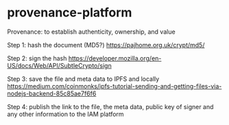 # provenance-platform
Provenance: to establish authenticity, ownership, and value


Step 1: hash the document (MD5?)
https://pajhome.org.uk/crypt/md5/

Step 2: sign the hash
https://developer.mozilla.org/en-US/docs/Web/API/SubtleCrypto/sign

Step 3: save the file and meta data to IPFS and locally
https://medium.com/coinmonks/ipfs-tutorial-sending-and-getting-files-via-nodejs-backend-85c85ae7f6f6

Step 4: publish the link to the file, the meta data, public key of signer and any other information to the IAM platform
